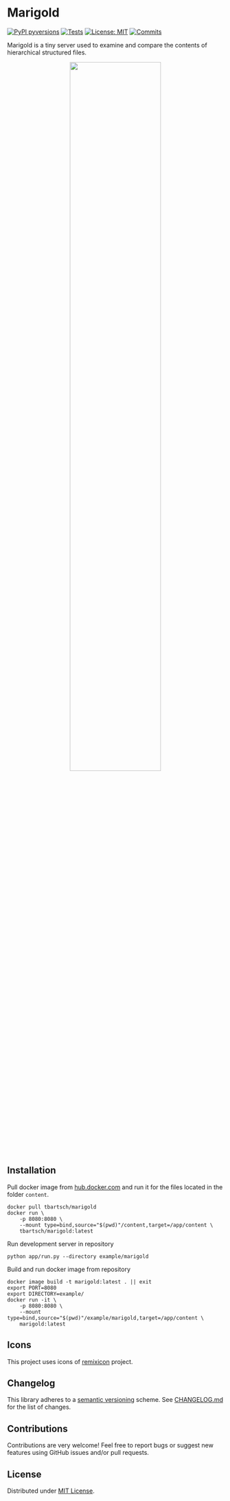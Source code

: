 # Marigold

[![PyPI pyversions](https://img.shields.io/pypi/pyversions/marigold)](https://pypi.org/project/marigold/)
[![Tests](https://github.com/tilmann-bartsch/marigold/actions/workflows/test.yaml/badge.svg?branch=master)](https://github.com/tilmann-bartsch/marigold/actions/workflows/test.yaml)
[![License: MIT](https://img.shields.io/badge/License-MIT-yellow.svg)](https://opensource.org/licenses/MIT)
[![Commits](https://img.shields.io/github/last-commit/tilmann-bartsch/marigold/master)](https://github.com/tilmann-bartsch/marigold/commits/master)

Marigold is a tiny server used to examine and compare the contents of hierarchical structured files.

<p align="center">
  <img width="65%" src="https://github.com/tilmann-bartsch/marigold/raw/master/example/marigold/african/1.jpg">
</p>

## Installation

Pull docker image from [hub.docker.com](hub.docker.com) and run it for the files located in
the folder `content`.
```shell
docker pull tbartsch/marigold
docker run \
    -p 8080:8080 \
    --mount type=bind,source="$(pwd)"/content,target=/app/content \
    tbartsch/marigold:latest
```

Run development server in repository
```shell
python app/run.py --directory example/marigold
```

Build and run docker image from repository
```shell
docker image build -t marigold:latest . || exit
export PORT=8080
export DIRECTORY=example/
docker run -it \
    -p 8080:8080 \
    --mount type=bind,source="$(pwd)"/example/marigold,target=/app/content \
    marigold:latest
```

## Icons

This project uses icons of [remixicon](https://github.com/Remix-Design/remixicon) project.

## Changelog
This library adheres to a [semantic versioning](https://semver.org/) scheme.
See [CHANGELOG.md](https://github.com/tilmann-bartsch/rportion/blob/master/CHANGELOG.md) for the list of changes.

## Contributions
Contributions are very welcome! Feel free to report bugs or suggest new features using GitHub issues and/or pull requests.

## License
Distributed under [MIT License](https://github.com/tilmann-bartsch/rportion/blob/master/LICENSE).

